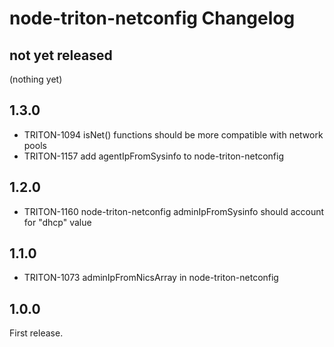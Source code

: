 # node-triton-netconfig Changelog

## not yet released

(nothing yet)

## 1.3.0

* TRITON-1094 isNet() functions should be more compatible with network pools
* TRITON-1157 add agentIpFromSysinfo to node-triton-netconfig

## 1.2.0

* TRITON-1160 node-triton-netconfig adminIpFromSysinfo should account for "dhcp" value

## 1.1.0

* TRITON-1073 adminIpFromNicsArray in node-triton-netconfig

## 1.0.0

First release.
